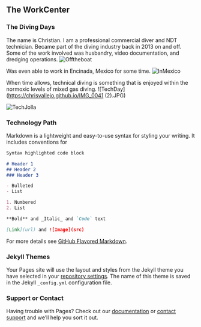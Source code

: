 ## The WorkCenter

### The Diving Days
The name is Christian. I am a professional commercial diver and NDT technician. Became part of the diving industry back in 2013 on and off. Some of the work involved was husbandry, video documentation, and dredging operations.
![Offtheboat](https://chrisvallejo.github.io/IMG_0104.JPG)

Was even able to work in Encinada, Mexico for some time.
![InMexico](https://chrisvallejo.github.io/IMG_0108.JPG)

When time allows, technical diving is something that is enjoyed within the normoxic levels of mixed gas diving.
![TechDay](https://chrisvallejo.github.io/IMG_0041 (2).JPG)

![TechJolla](https://chrisvallejo.github.io/IMG_0121.JPG)

### Technology Path

Markdown is a lightweight and easy-to-use syntax for styling your writing. It includes conventions for

```markdown
Syntax highlighted code block

# Header 1
## Header 2
### Header 3

- Bulleted
- List

1. Numbered
2. List

**Bold** and _Italic_ and `Code` text

[Link](url) and ![Image](src)
```

For more details see [GitHub Flavored Markdown](https://guides.github.com/features/mastering-markdown/).

### Jekyll Themes

Your Pages site will use the layout and styles from the Jekyll theme you have selected in your [repository settings](https://github.com/chrisvallejo/chrisvallejo.github.io/settings). The name of this theme is saved in the Jekyll `_config.yml` configuration file.

### Support or Contact

Having trouble with Pages? Check out our [documentation](https://help.github.com/categories/github-pages-basics/) or [contact support](https://github.com/contact) and we’ll help you sort it out.
